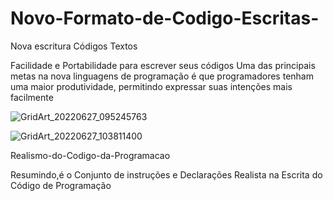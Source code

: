 # Novo-Formato-de-Codigo-Escritas-
Nova escritura Códigos Textos

Facilidade e Portabilidade para escrever seus
códigos 
Uma das principais metas na nova linguagens de programação 
é que programadores tenham uma maior produtividade, 
permitindo expressar suas intenções mais facilmente


![GridArt_20220627_095245763](https://user-images.githubusercontent.com/62495617/175946697-18f9dfdd-fe5a-4291-9b1b-9e40aa649796.jpg)


![GridArt_20220627_103811400](https://user-images.githubusercontent.com/62495617/175955180-645e8f07-9f5e-4776-94f1-f36b01f7c634.jpg)

Realismo-do-Codigo-da-Programacao 

Resumindo,é o Conjunto de instruções e Declarações Realista na Escrita do Código de Programação 

